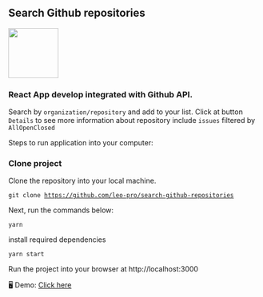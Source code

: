 ## Search Github repositories


<img src="https://avatars0.githubusercontent.com/u/6412038?s=200&v=4" width="100px" height="100px"/>


<h3>React App develop integrated with Github API.</h3>

<p>Search by <code>organization/repository</code> and add to your list. Click at button <code>Details</code> to see more information about repository include <code>issues</code> filtered by <code>All</code><code>Open</code><code>Closed</code></p>

<p>Steps to run application into your computer:</p>

<h3>Clone project</h3>
<p>Clone the repository into your local machine.<p>

<code>git clone https://github.com/leo-pro/search-github-repositories</code>

<p>Next, run the commands below:</p>

<p><code>yarn</code></p>

<p>install required dependencies</p>

<p><code>yarn start</code></p>

<p>Run the project into your browser at http://localhost:3000</p>

<p>🖥️ Demo: <a href="https://searchrepos.herokuapp.com/" target="_blank">Click here</a></p>
